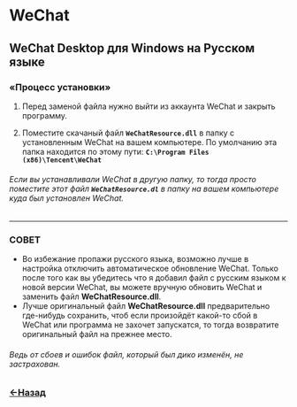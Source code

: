 # WeChat
## WeChat Desktop для Windows на Русском языке

### **«Процесс установки»**
1. Перед заменой файла нужно выйти из аккаунта WeChat и закрыть программу.

2. Поместите скачаный файл **`WeChatResource.dll`** в папку с установленным WeChat на вашем компьютере. По умолчанию эта папка находится по этому пути: **`C:\Program Files (x86)\Tencent\WeChat`**

###### Если вы устанавливали WeChat в другую папку, то тогда просто поместите этот файл **`WeChatResource.dl`** в папку на вашем компьютере куда был установлен WeChat.

----

### СОВЕТ
- Во избежание пропажи русского языка, возможно лучше в настройка отключить автоматическое обновление WeChat. Только после того как вы убедитесь что я добавил файл с русским языком к новой версии WeChat, вы можете вручную обновить WeChat и заменить файл **WeChatResource.dll**.
- Лучше оригинальный файл **WeChatResource.dll** предварительно где-нибудь сохранить, чтоб если произойдёт какой-то сбой в WeChat или программа не захочет запускатся, то тогда возвратите оригинальный файл на прежнее место.

###### Ведь от сбоев и ошибок файл, который был дико изменён, не застрахован.

### [←Назад](https://github.com/Li-Heping/WeChat/blob/main/WeChat%20for%20Windows/README.md)
